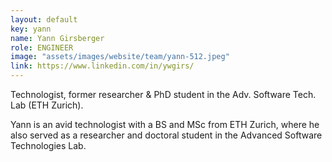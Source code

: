 ```yaml
---
layout: default
key: yann 
name: Yann Girsberger
role: ENGINEER
image: "assets/images/website/team/yann-512.jpeg"
link: https://www.linkedin.com/in/ywgirs/
---
```


<p class="shotdis">Technologist, former researcher &amp; PhD student in the Adv. Software Tech. Lab (ETH Zurich).</p>
<p>Yann is an avid technologist with a BS and MSc from ETH Zurich, where he also served as a researcher and doctoral student in the Advanced Software Technologies Lab.</p>